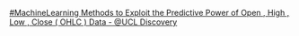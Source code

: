 [#MachineLearning Methods to Exploit the Predictive Power of Open , High , Low , Close ( OHLC ) Data - @UCL Discovery ](https://qi.tc/qi/7860)